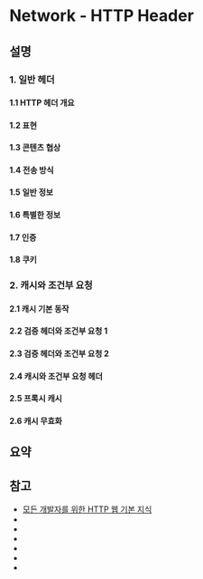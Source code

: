 # Network - HTTP Header

## 설명

### 1. 일반 헤더

#### 1.1 HTTP 헤더 개요

#### 1.2 표현

#### 1.3 콘텐츠 협상

#### 1.4 전송 방식

#### 1.5 일반 정보

#### 1.6 특별한 정보

#### 1.7 인증

#### 1.8 쿠키

### 2. 캐시와 조건부 요청

#### 2.1 캐시 기본 동작

#### 2.2 검증 헤더와 조건부 요청 1

#### 2.3 검증 헤더와 조건부 요청 2

#### 2.4 캐시와 조건부 요청 헤더

#### 2.5 프록시 캐시

#### 2.6 캐시 무효화

## 요약

## 참고

- [모든 개발자를 위한 HTTP 웹 기본 지식](https://www.inflearn.com/course/http-%EC%9B%B9-%EB%84%A4%ED%8A%B8%EC%9B%8C%ED%81%AC/dashboard)
- []()
- []()
- []()
- []()
- []()
- []()
